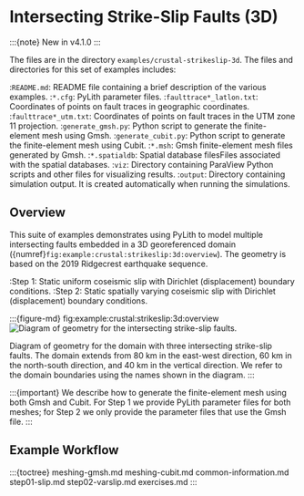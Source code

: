 # Intersecting Strike-Slip Faults (3D)

:::{note}
New in v4.1.0
:::


The files are in the directory `examples/crustal-strikeslip-3d`.
The files and directories for this set of examples includes:

:`README.md`: README file containing a brief description of the various examples.
:`*.cfg`: PyLith parameter files.
:`faulttrace*_latlon.txt`: Coordinates of points on fault traces in geographic coordinates.
:`faulttrace*_utm.txt`: Coordinates of points on fault traces in the UTM zone 11 projection.
:`generate_gmsh.py`: Python script to generate the finite-element mesh using Gmsh.
:`generate_cubit.py`: Python script to generate the finite-element mesh using Cubit.
:`*.msh`: Gmsh finite-element mesh files generated by Gmsh.
:`*.spatialdb`: Spatial database filesFiles associated with the spatial databases.
:`viz`: Directory containing ParaView Python scripts and other files for visualizing results.
:`output`: Directory containing simulation output. It is created automatically when running the simulations.

## Overview

This suite of examples demonstrates using PyLith to model multiple intersecting faults embedded in a 3D georeferenced domain ({numref}`fig:example:crustal:strikeslip:3d:overview`).
The geometry is based on the 2019 Ridgecrest earthquake sequence.

:Step 1: Static uniform coseismic slip with Dirichlet (displacement) boundary conditions.
:Step 2: Static spatially varying coseismic slip with Dirichlet (displacement) boundary conditions.

:::{figure-md} fig:example:crustal:strikeslip:3d:overview
<img src="figs/geometry.*" alt="Diagram of geometry for the intersecting strike-slip faults." scale="75%"/>

Diagram of geometry for the domain with three intersecting strike-slip faults.
The domain extends from 80 km in the east-west direction, 60 km in the north-south direction, and 40 km in the vertical direction.
We refer to the domain boundaries using the names shown in the diagram.
:::

:::{important}
We describe how to generate the finite-element mesh using both Gmsh and Cubit.
For Step 1 we provide PyLith parameter files for both meshes; for Step 2 we only provide the parameter files that use the Gmsh file.
:::

## Example Workflow

:::{toctree}
meshing-gmsh.md
meshing-cubit.md
common-information.md
step01-slip.md
step02-varslip.md
exercises.md
:::
